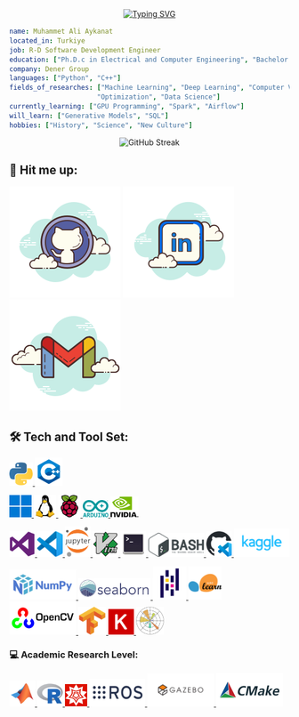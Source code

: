 <div align="center">
<a href="https://github.com/MAAykanat"><img src="https://readme-typing-svg.demolab.com?font=Space+Grotesk&duration=2500&pause=2000&color=35C63FFE&center=true&vCenter=true&random=false&width=600&height=100&lines=Software+Engineer+%7C+AI+Researcher+%7C+Ph.D.c" alt="Typing SVG" /></a>
</div>

```yaml
name: Muhammet Ali Aykanat
located_in: Turkiye
job: R-D Software Development Engineer
education: ["Ph.D.c in Electrical and Computer Engineering", "Bachelor's in Mechatronics Engineering"]
company: Dener Group
languages: ["Python", "C++"]
fields_of_researches: ["Machine Learning", "Deep Learning", "Computer Vision", "Image Processing", 
                      "Optimization", "Data Science"]
currently_learning: ["GPU Programming", "Spark", "Airflow"]
will_learn: ["Generative Models", "SQL"]
hobbies: ["History", "Science", "New Culture"]
```

<div align="center">
<a ><img src="https://streak-stats.demolab.com?user=MAAykanat&theme=github-dark&hide_border=true&border_radius=4.5" alt="GitHub Streak" /></a>
</div>

## :handshake: Hit me up:
[![website](./img/github.svg)](https://github.com/MAAykanat/)
[![website](./img/linkedin.svg)](https://www.linkedin.com/in/muhammet-ali-aykanat/)
[![Gmail](./img/gmail.svg)](mailto:m.a.aykanat@gmail.com)

## :hammer_and_wrench: Tech and Tool Set:
<a href="https://www.python.org/" target="_blank"> <img width="42px" src="./img/Python.svg"></img> </a>
<a href="https://visualstudio.microsoft.com/vs/features/cplusplus/" target="_blank"> <img width="50px" src="./img/c++.svg"></img> </a>

<a href="https://www.microsoft.com/en-gb/windows" target="_blank"> <img width="40px" src="./img/Windows.svg"></img> </a>
<a href="https://kernel.org/" target="_blank"> <img width="40px" src="./img/Linux.svg"></img> </a>
<a href="https://www.raspberrypi.com/" target="_blank"> <img width="40px" src="./img/Raspberrypi.svg"></img> </a>
<a href="https://www.arduino.cc/" target="_blank"> <img width="46px" src="./img/Arduino.svg"></img> </a>
<a href="https://developer.nvidia.com/cuda-toolkit" target="_blank"> <img width="50px" src="./img/Nvidia.svg"></img> </a>

<a href="https://visualstudio.microsoft.com/downloads/" target="_blank"> <img width="46px" src="./img/Visual Studio.svg"></img> </a>
<a href="https://code.visualstudio.com/download" target="_blank"> <img width="46px" src="./img/Visual Studio Code.svg"></img> </a>
<a href="https://jupyter.org/" target="_blank"> <img width="46px" src="./img/Jupyter_logo.svg"></img> </a>
<a href="https://www.vim.org/" target="_blank"> <img width="46px" src="./img/Vim.svg"></img> </a>
<a href="https://github.com/MAAykanat" target="_blank"> <img width="46px" src="./img/Terminal.svg"></img> </a>
<a href="https://www.gnu.org/software/bash/" target="_blank"> <img width="100px" src="./img/Bash.svg"></img> </a>
<a href="https://github.com/MAAykanat" target="_blank"> <img width="46px" src="./img/GitHub Codespaces.svg"></img> </a>
<a href="https://www.kaggle.com/muhammetaliaykanat" target="_blank"> <img width="100px" src="./img/Kaggle.svg"></img> </a>

<a href="https://numpy.org/" target="_blank"> <img width="120px" src="./img/Numpy.svg"></img> </a>
<a href="https://seaborn.pydata.org/" target="_blank"> <img width="130px" src="./img/Seaborn.svg"></img> </a>
<a href="https://pandas.pydata.org/" target="_blank"> <img width="60px" src="./img/Pandas.svg"></img> </a>
<a href="https://scikit-learn.org/stable/" target="_blank"> <img width="60px" src="./img/Scikit-learn.svg"></img> </a>
<a href="https://opencv.org/" target="_blank"> <img width="120px" src="./img/Opencv.svg"></img> </a>
<a href="https://www.tensorflow.org/" target="_blank"> <img width="50px" src="./img/Tensorflow.svg"></img> </a>
<a href="https://keras.io/" target="_blank"> <img width="46px" src="./img/Keras.svg"></img> </a>
<a href="https://matplotlib.org/" target="_blank"> <img width="50px" src="./img/Matplotlib.svg"></img> </a>

### :computer: Academic Research Level:

<a href="https://www.mathworks.com/products/matlab.html" target="_blank"> <img width="46px" src="./img/MATLAB.svg"></img> </a>
<a href="https://www.r-project.org/" target="_blank"> <img width="46px" src="./img/R.svg"></img> </a>
<a href="https://www.wolfram.com/mathematica/" target="_blank"> <img width="40px" src="./img/Mathematica.svg"></img> </a>
<a href="https://www.ros.org/" target="_blank"> <img width="100px" src="./img/Ros.svg"></img> </a>
<a href="https://gazebosim.org/home" target="_blank"> <img width="120px" src="./img/Gazebo.svg"></img> </a>
<a href="https://cmake.org/" target="_blank"> <img width="120px" src="./img/Cmake.svg"></img> </a>


<!--
**MAAykanat/MAAykanat** is a ✨ _special_ ✨ repository because its `README.md` (this file) appears on your GitHub profile.
